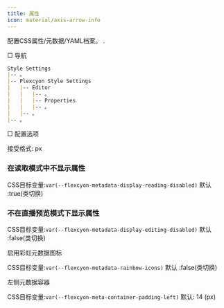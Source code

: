 ```yaml
---
title: 属性
icon: material/axis-arrow-info
---
```


配置CSS属性/元数据/YAML档案。
.

□ 导航

```md
Style Settings
|-- 。
|-- Flexcyon Style Settings
|   |-- Editor
|   |   |-- 。
|   |   |-- Properties
|   |   |-- 。
|   |-- 。
|-- 。
```

□ 配置选项

接受格式: px

### 在读取模式中不显示属性

CSS目标变量:`var(--flexcyon-metadata-display-reading-disabled)`
默认 :true(类切换)

### 不在直播预览模式下显示属性

CSS目标变量:`var(--flexcyon-metadata-display-editing-disabled)`
默认 :false(类切换)

启用彩虹元数据图标

CSS目标变量:`var(--flexcyon-metadata-rainbow-icons)`
默认 :false(类切换)

左侧元数据容器

CSS目标变量:`var(--flexcyon-meta-container-padding-left)`
默认: 14 (px)

